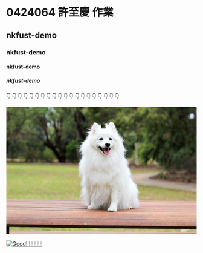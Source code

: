 # 0424064 許至慶 作業
## nkfust-demo
### nkfust-demo
#### nkfust-demo
##### nkfust-demo

:point_down: :point_down: :point_down: :point_down: :point_down: :point_down: :point_down: :point_down: :point_down: :point_down: :point_down: :point_down: :point_down: :point_down: :point_down: :point_down: :point_down: :point_down: :point_down: :point_down: 

![](demo.jpg "good")

[![Good!!!!!!!!!!!](http://img05.tooopen.com/images/20150925/tooopen_sy_143684733881.jpg)](https://www.youtube.com/watch?v=StTqXEQ2l-Y "Everything Is AWESOME")

